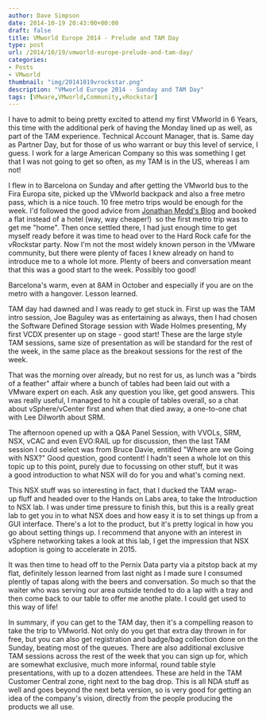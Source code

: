 ```yaml
---
author: Dave Simpson
date: 2014-10-19 20:43:00+00:00
draft: false
title: VMworld Europe 2014 - Prelude and TAM Day
type: post
url: /2014/10/19/vmworld-europe-prelude-and-tam-day/
categories:
- Posts
- VMworld
thumbnail: "img/20141019vrockstar.png"
description: "VMworld Europe 2014 - Sunday and TAM Day"
tags: [VMware,VMworld,Community,vRockstar]
---
```


I have to admit to being pretty excited to attend my first VMworld in 6 Years, this time with the additional perk of having the Monday lined up as well, as part of the TAM experience. Technical Account Manager, that is. Same day as Partner Day, but for those of us who warrant or buy this level of service, I guess. I work for a large American Company so this was something I get that I was not going to get so often, as my TAM is in the US, whereas I am not!  
  
I flew in to Barcelona on Sunday and after getting the VMworld bus to the Fira Europa site, picked up the VMworld backpack and also a free metro pass, which is a nice touch. 10 free metro trips would be enough for the week. I'd followed the good advice from [Jonathan Medd's Blog](http://www.jonathanmedd.net/2014/08/attending-vmworld-europe.html) and booked a flat instead of a hotel (way, way cheaper!)  so the first metro trip was to get me "home". Then once settled there, I had just enough time to get myself ready before it was time to head over to the Hard Rock cafe for the vRockstar party. Now I'm not the most widely known person in the VMware community, but there were plenty of faces I knew already on hand to introduce me to a whole lot more. Plenty of beers and conversation meant that this was a good start to the week. Possibly too good!  
  
Barcelona's warm, even at 8AM in October and especially if you are on the metro with a hangover. Lesson learned.   
  
TAM day had dawned and I was ready to get stuck in. First up was the TAM intro session, Joe Baguley was as entertaining as always, then I had chosen the Software Defined Storage session with Wade Holmes presenting, My first VCDX presenter up on stage - good start! These are the large style TAM sessions, same size of presentation as will be standard for the rest of the week, in the same place as the breakout sessions for the rest of the week.  
  
That was the morning over already, but no rest for us, as lunch was a "birds of a feather" affair where a bunch of tables had been laid out with a VMware expert on each. Ask any question you like, get good answers. This was really useful, I managed to hit a couple of tables overall, so a chat about vSphere/vCenter first and when that died away, a one-to-one chat with Lee Dilworth about SRM.   
  
The afternoon opened up with a Q&A Panel Session, with VVOLs, SRM, NSX, vCAC and even EVO:RAIL up for discussion, then the last TAM session I could select was from Bruce Davie, entitled "Where are we Going with NSX?" Good question, good content! I hadn't seen a whole lot on this topic up to this point, purely due to focussing on other stuff, but it was a good introduction to what NSX will do for you and what's coming next.   
  
This NSX stuff was so interesting in fact, that I ducked the TAM wrap-up fluff and headed over to the Hands on Labs area, to take the Introduction to NSX lab. I was under time pressure to finish this, but this is a really great lab to get you in to what NSX does and how easy it is to set things up from a GUI interface. There's a lot to the product, but it's pretty logical in how you go about setting things up. I recommend that anyone with an interest in vSphere networking takes a look at this lab, I get the impression that NSX adoption is going to accelerate in 2015.  
  
It was then time to head off to the Pernix Data party via a pitstop back at my flat, definitely lesson learned from last night as I made sure I consumed plently of tapas along with the beers and conversation. So much so that the waiter who was serving our area outside tended to do a lap with a tray and then come back to our table to offer me anothe plate. I could get used to this way of life!  
  
In summary, if you can get to the TAM day, then it's a compelling reason to take the trip to VMworld. Not only do you get that extra day thrown in for free, but you can also get registration and badge/bag collection done on the Sunday, beating most of the queues. There are also additional exclusive TAM sessions across the rest of the week that you can sign up for, which are somewhat exclusive, much more informal, round table style presentations, with up to a dozen attendees. These are held in the TAM Customer Central zone, right next to the bag drop. This is all NDA stuff as well and goes beyond the next beta version, so is very good for getting an idea of the company's vision, directly from the people producing the products we all use.
